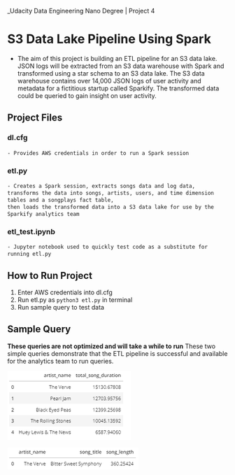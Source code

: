 _Udacity Data Engineering Nano Degree | Project 4

# S3 Data Lake Pipeline Using Spark

- The aim of this project is building an ETL pipeline for an S3 data lake. JSON logs will be extracted from an S3 data warehouse with Spark and transformed using a star schema to an S3 data lake. The S3 data warehouse contains over 14,000 JSON logs of user activity and metadata for a fictitious startup called Sparkify. The transformed data could be queried to gain insight on user activity. 

## Project Files

### dl.cfg
    - Provides AWS credentials in order to run a Spark session

### etl.py
    - Creates a Spark session, extracts songs data and log data, transforms the data into songs, artists, users, and time dimension tables and a songplays fact table,
    then loads the transformed data into a S3 data lake for use by the Sparkify analytics team
    
### etl_test.ipynb
    - Jupyter notebook used to quickly test code as a substitute for running etl.py 
    
## How to Run Project
1. Enter AWS credentials into dl.cfg
2. Run etl.py as ```python3 etl.py``` in terminal
5. Run sample query to test data


## Sample Query
**These queries are not optimized and will take a while to run**
These two simple queries demonstrate that the ETL pipeline is successful and available for the analytics team to run queries.

![Artists with most minutes of music](artists_songs_sum.png)

![Songs by artist](songs_by_artist_query_image.png)
